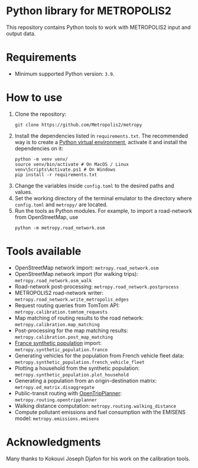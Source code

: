 # Python library for METROPOLIS2

This repository contains Python tools to work with METROPOLIS2 input and output data.

# Requirements

- Minimum supported Python version: `3.9`.

# How to use

1. Clone the repository:
   ```
   git clone https://github.com/Metropolis2/metropy
   ```
2. Install the dependencies listed in `requirements.txt`.
   The recommended way is to create a
   [Python virtual environment](https://docs.python.org/3/library/venv.html), activate it and
   install the dependencies on it:
   ```
   python -m venv venv/
   source venv/bin/activate # On MacOS / Linux
   venv\Scripts\Activate.ps1 # On Windows
   pip install -r requirements.txt
   ```
3. Change the variables inside `config.toml` to the desired paths and values.
4. Set the working directory of the terminal emulator to the directory where `config.toml` and
   `metropy/` are located.
5. Run the tools as Python modules.
   For example, to import a road-network from OpenStreetMap, use
   ```
   python -m metropy.road_network.osm
   ```

# Tools available

- OpenStreetMap network import: `metropy.road_network.osm`
- OpenStreetMap network import (for walking trips): `metropy.road_network.osm_walk`
- Road-network post-processing: `metropy.road_network.postprocess`
- METROPOLIS2 road-network writer: `metropy.road_network.write_metropolis_edges`
- Request routing queries from TomTom API: `metropy.calibration.tomtom_requests`
- Map matching of routing results to the road network: `metropy.calibration.map_matching`
- Post-processing for the map matching results: `metropy.calibration.post_map_matching`
- [France synthetic population](https://github.com/eqasim-org/ile-de-france) import:
  `metropy.synthetic_population.france`
- Generating vehicles for the population from French vehicle fleet data:
  `metropy.synthetic_population.french_vehicle_fleet`
- Plotting a household from the synthetic population: `metropy.synthetic_population.plot_household`
- Generating a population from an origin-destination matrix: `metropy.od_matrix.disaggregate`
- Public-transit routing with [OpenTripPlanner](http://www.opentripplanner.org/):
  `metropy.routing.opentripplanner`
- Walking distance computation: `metropy.routing.walking_distance`
- Compute pollutant emissions and fuel consumption with the EMISENS model:
  `metropy.emissions.emisens`

# Acknowledgments

Many thanks to Kokouvi Joseph Djafon for his work on the calibration tools.
